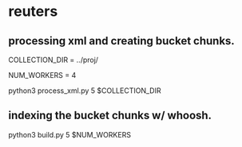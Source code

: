 # reuters

## processing xml and creating bucket chunks.
COLLECTION_DIR = ../proj/

NUM_WORKERS = 4

python3 process_xml.py 5 $COLLECTION_DIR

## indexing the bucket chunks w/ whoosh.
python3 build.py 5 $NUM_WORKERS

